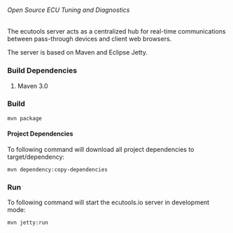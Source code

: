 ###### Open Source ECU Tuning and Diagnostics

The ecutools server acts as a centralized hub for real-time communications between pass-through devices and client web browsers.

The server is based on Maven and Eclipse Jetty.

### Build Dependencies

1. Maven 3.0

### Build

	mvn package

#### Project Dependencies

To following command will download all project dependencies to target/dependency:

	mvn dependency:copy-dependencies

### Run

To following command will start the ecutools.io server in development mode:

	mvn jetty:run
